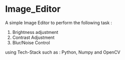 # Image_Editor
A simple Image Editor to perform the following task :
1. Brightness adjustment
2. Contrast Adjustment
3. Blur/Noise Control

using Tech-Stack such as :
Python, Numpy and OpenCV 
